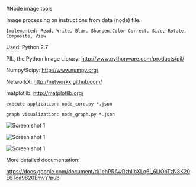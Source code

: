 #Node image tools 

Image processing on instructions from data (node) file.

    Implemented: Read, Write, Blur, Sharpen,Color Correct, Size, Rotate, Composite, View

Used: Python 2.7

PIL, the Python Image Library: http://www.pythonware.com/products/pil/

Numpy/Scipy: http://www.numpy.org/

NetworkX: http://networkx.github.com/

matplotlib: http://matplotlib.org/

    execute application: node_core.py *.json

    graph visualization: node_graph.py *.json

![Screen shot 1](/shrimo/node_image_tools/raw/master/docs/figure_1.png)

![Screen shot 1](/shrimo/node_image_tools/raw/master/docs/figure_2.png)

![Screen shot 1](/shrimo/node_image_tools/raw/master/docs/figure_3.png)

More detailed documentation:

https://docs.google.com/document/d/1ehPRAwRzhlibXLq6l_6LlObTzN8K20E6Toa9820EmvY/pub

